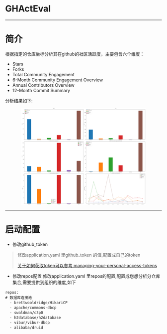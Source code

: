 # GHActEval

----
# 简介


根据指定的仓库坐标分析其在github的社区活跃度，主要包含六个维度：

- Stars
- Forks
- Total Community Engagement
- 6-Month Community Engagement Overview
- Annual Contributors Overview
- 12-Month Commit Summary

分析结果如下:

<p align = "center">    
<img  src="https://github.com/yanghaiji/GHActEval/blob/main/doc/img/img.png" width="400" />
</p>

---
# 启动配置

- 修改github_token 
>修改application.yaml 里github_token 的值,配置成自己的token
> 
> [关于如何获取token可以参考 managing-your-personal-access-tokens](https://docs.github.com/zh/authentication/keeping-your-account-and-data-secure/managing-your-personal-access-tokens)

- 修改repos配置
修改application.yaml 里repos的配置,配置成您想分析分仓库集合,需要提供到组织的维度,如下
```
repos:
# 数据库连接池
  - brettwooldridge/HikariCP
  - apache/commons-dbcp
  - swaldman/c3p0
  - h2database/h2database
  - vibur/vibur-dbcp
  - alibaba/druid
```

